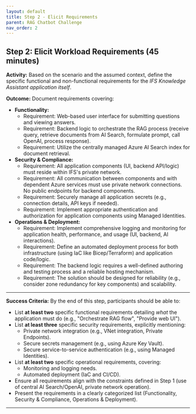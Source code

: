 ```yaml
---
layout: default
title: Step 2 - Elicit Requirements
parent: RAG Chatbot Challenge
nav_order: 2
---
```


## Step 2: Elicit Workload Requirements (45 minutes)

**Activity:** Based on the scenario and the assumed context, define the specific functional and non-functional requirements for the *IFS Knowledge Assistant application itself*.

**Outcome:** Document requirements covering:

* **Functionality:**
    * Requirement: Web-based user interface for submitting questions and viewing answers.
    * Requirement: Backend logic to orchestrate the RAG process (receive query, retrieve documents from AI Search, formulate prompt, call OpenAI, process response).
    * Requirement: Utilize the centrally managed Azure AI Search index for document retrieval.
* **Security & Compliance:**
    * Requirement: All application components (UI, backend API/logic) must reside within IFS's private network.
    * Requirement: All communication between components and with dependent Azure services must use private network connections. No public endpoints for backend components.
    * Requirement: Securely manage all application secrets (e.g., connection details, API keys if needed).
    * Requirement: Implement appropriate authentication and authorization for application components using Managed Identities.
* **Operations & Deployment:**
    * Requirement: Implement comprehensive logging and monitoring for application health, performance, and usage (UI, backend, AI interactions).
    * Requirement: Define an automated deployment process for both infrastructure (using IaC like Bicep/Terraform) and application code/logic.
    * Requirement: The backend logic requires a well-defined authoring and testing process and a reliable hosting mechanism.
    * Requirement: The solution should be designed for reliability (e.g., consider zone redundancy for key components) and scalability.

---

**Success Criteria:**
By the end of this step, participants should be able to:
- List **at least two** specific functional requirements detailing *what* the application must do (e.g., "Orchestrate RAG flow", "Provide web UI").
- List **at least three** specific security requirements, explicitly mentioning:
    - Private network integration (e.g., VNet integration, Private Endpoints).
    - Secure secrets management (e.g., using Azure Key Vault).
    - Secure service-to-service authentication (e.g., using Managed Identities).
- List **at least two** specific operational requirements, covering:
    - Monitoring and logging needs.
    - Automated deployment (IaC and CI/CD).
- Ensure all requirements align with the constraints defined in Step 1 (use of central AI Search/OpenAI, private network operation).
- Present the requirements in a clearly categorized list (Functionality, Security & Compliance, Operations & Deployment).

---